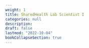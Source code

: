 ```yaml
---
weight: 1
title: SharedHealth Lab Scientist I
categories: null
description: 
draft: false
lastmod: "2022-10-04"
bookCollapseSection: true
---
```


